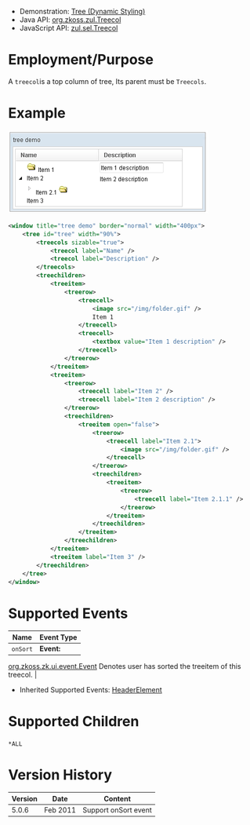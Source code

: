 
- Demonstration: [Tree (Dynamic Styling)](http://www.zkoss.org/zkdemo/tree/dynamic_styling)
- Java API: [org.zkoss.zul.Treecol](https://www.zkoss.org/javadoc/latest/zk/org/zkoss/zul/Treecol.html)
- JavaScript API: [zul.sel.Treecol](https://www.zkoss.org/javadoc/latest/jsdoc/classes/zul.sel.Treecol.html)


# Employment/Purpose

A `treecol`is a top column of tree, Its parent must be `Treecols`.

# Example

![](/zk_component_ref/images/ZKComRef_Treeitem.png)

```xml
<window title="tree demo" border="normal" width="400px">
    <tree id="tree" width="90%">
        <treecols sizable="true">
            <treecol label="Name" />
            <treecol label="Description" />
        </treecols>
        <treechildren>
            <treeitem>
                <treerow>
                    <treecell>
                        <image src="/img/folder.gif" />
                        Item 1
                    </treecell>
                    <treecell>
                        <textbox value="Item 1 description" />
                    </treecell>
                </treerow>
            </treeitem>
            <treeitem>
                <treerow>
                    <treecell label="Item 2" />
                    <treecell label="Item 2 description" />
                </treerow>
                <treechildren>
                    <treeitem open="false">
                        <treerow>
                            <treecell label="Item 2.1">
                                <image src="/img/folder.gif" />
                            </treecell>
                        </treerow>
                        <treechildren>
                            <treeitem>
                                <treerow>
                                    <treecell label="Item 2.1.1" />
                                </treerow>
                            </treeitem>
                        </treechildren>
                    </treeitem>
                </treechildren>
            </treeitem>
            <treeitem label="Item 3" />
        </treechildren>
    </tree>
</window>
```

# Supported Events

| Name | Event Type |
|---|---|
| `onSort` | <strong>Event:</strong>
[org.zkoss.zk.ui.event.Event](https://www.zkoss.org/javadoc/latest/zk/org/zkoss/zk/ui/event/Event.html) Denotes user has sorted
the treeitem of this treecol. |

- Inherited Supported Events: [ HeaderElement]({{site.baseurl}}/zk_component_ref/headerelement#Supported_Events)

# Supported Children

`*ALL`



# Version History



| Version | Date     | Content              |
|---------|----------|----------------------|
| 5.0.6   | Feb 2011 | Support onSort event |


